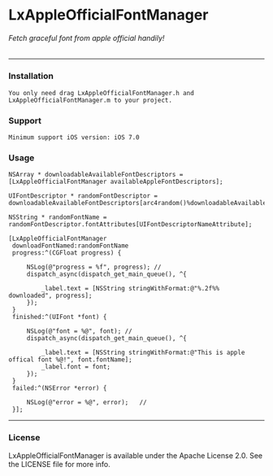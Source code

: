 #	LxAppleOfficialFontManager

######	Fetch graceful font from apple official handily!
---
###	Installation
	You only need drag LxAppleOfficialFontManager.h and LxAppleOfficialFontManager.m to your project.
###	Support	
	Minimum support iOS version: iOS 7.0
###	Usage
	NSArray * downloadableAvailableFontDescriptors = [LxAppleOfficialFontManager availableAppleFontDescriptors];
    
    UIFontDescriptor * randomFontDescriptor = downloadableAvailableFontDescriptors[arc4random()%downloadableAvailableFontDescriptors.count];
    
    NSString * randomFontName = randomFontDescriptor.fontAttributes[UIFontDescriptorNameAttribute];
    
    [LxAppleOfficialFontManager
     downloadFontNamed:randomFontName
     progress:^(CGFloat progress) {
        
         NSLog(@"progress = %f", progress); //
         dispatch_async(dispatch_get_main_queue(), ^{
            
             _label.text = [NSString stringWithFormat:@"%.2f%% downloaded", progress];
         });
     }
     finished:^(UIFont *font) {
         
         NSLog(@"font = %@", font); //
         dispatch_async(dispatch_get_main_queue(), ^{
             
             _label.text = [NSString stringWithFormat:@"This is apple offical font %@!", font.fontName];
             _label.font = font;
         });
     }
     failed:^(NSError *error) {
        
         NSLog(@"error = %@", error);   //
     }];
---
###	License
LxAppleOfficialFontManager is available under the Apache License 2.0. See the LICENSE file for more info.
